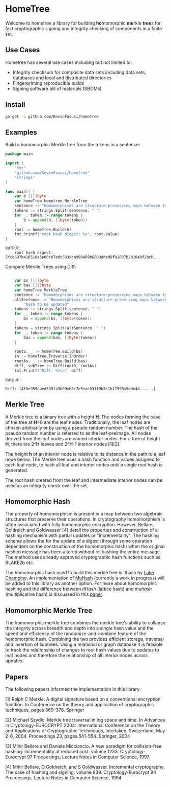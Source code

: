 # HomeTree

Welcome to hometree a library for building **ho**momorphic **me**rkle **tree**s for fast cryptographic 
signing and integrity checking of components in a finite set.

## Use Cases

Hometree has several use cases including but not limited to:

- Integrity checksum for composite data sets including data sets, databases and local and distributed directories
- Fingerprinting reproducible builds 
- Signing software bill of materials (SBOMs)

## Install

```sh
go get -u github.com/KevinFasusi/hometree
```

## Examples

Build a homomorphic Merkle tree from the tokens in a sentence:

```go
package main

import (
	"fmt"
	"github.com/KevinFasusi/hometree"
	"strings"   
)

func main() {
	var b [][]byte
	var homeTree hometree.MerkleTree
	sentence := "Homomorphisms are structure-preserving maps between two algebraic structures"
	tokens := strings.Split(sentence, " ")
	for _, token := range tokens {
		b = append(b, []byte(token))
	}
	root := homeTree.Build(b)
	fmt.Printf("root hash digest: %s", root.Value)
}
```
```
OUTPUT:
    root hash digest: 5fce597b418510a5e06c87edc5839ca998489b6808dded8f81807b2b1048f2bcb...
```

Compare Merkle Trees using Diff:

```go

	var bs [][]byte
	var bas [][]byte
	var homeTree MerkleTree
	sentence := "Homomorphisms are structure-preserving maps between two algebraic structures"
	altSentence := "Homomorphisms are structure-preserving maps between two algebraic structures allowing a homomorphic " +
		"hash to be updated"
	tokens := strings.Split(sentence, " ")
	for _, token := range tokens {
		bs = append(bs, []byte(token))
	}
	tokens = strings.Split(altSentence, " ")
	for _, token := range tokens {
		bas = append(bas, []byte(token))
	}

	rootS, _ := homeTree.Build(bs)
	in := homeTree.Traverse(InOrder)
	rootAs, _ := homeTree.Build(bas)
	diff, subTree := Diff(rootS, rootAs)
	fmt.Printf("Diff: %v\n", diff)
```

```
Output:

Diff: [4f0e959caed399fa3b09eb8c7e5eac031f9b3c1b17598a5ede4d......]
```
## Merkle Tree

A Merkle tree is a binary tree with a height **H**. The nodes forming the base of the tree at **H**=0 are the leaf nodes. 
Traditionally, the leaf nodes are chosen arbitrarily or by using a pseudo random number. The hash of the pseudo
random number is referred to as the leaf-preimage. All nodes derived from the leaf nodes are named interior nodes.
For a tree of height **H**, there are 2^**H** leaves and 2^**H**-1 interior nodes [1][2]. 

The height **h** of an interior node is relative to its distance in the path to a leaf node below. 
The Merkle tree uses a hash function and values assigned to each leaf node, to hash all leaf and interior nodes until 
a single root hash is generated.

The root hash created from the leaf and intermediate interior nodes can be used as an integrity check over the set.

## Homomorphic Hash

The property of homomorphism is present in a map between two algebraic structures that preserve their operations. 
In cryptography homomorphism is often associated with fully homomorphic encryption. However, Bellare, Goldreich and 
Goldwasser [4] detail the properties and construction of a hashing mechanism with partial updates or "incrementality". 
The hashing scheme allows the for the update of a digest (through some operation dependent on the construction
of the homomorphic hash) when the original hashed message has been altered without re-hashing the entire message. 
The method uses already approved cryptographic hash functions such as BLAKE2b etc.  

The homomorphic hash used to build this merkle tree is lthash by [Luke Champine](https://github.com/lukechampine/lthash). 
An implementation of [MuHash](https://github.com/KevinFasusi/muHash) (currently a work in progress) will be added to 
this library as another option. For more about homomorphic hashing and the difference between *ltHash* (lattice hash) 
and *muhash* (multiplicative hash) is discussed in this [paper]().

## Homomorphic Merkle Tree

The homomorphic merkle tree combines the merkle tree's ability to collapse the integrity across breadth and depth into a 
single hash value and the speed and efficiency of the randomize-and-combine feature of the homomorphic hash. Combining 
the two provides efficient storage, traversal and insertion of subtrees. Using a relational or graph database it is 
feasible to track the relationship of changes to root hash values due to updates to leaf nodes and therefore the 
relationship of all interior nodes across updates.

## Papers

The following papers informed the implementation in this library:

[1] Ralph C Merkle. A digital signature based on a conventional encryption function. In Conference on the theory and
application of cryptographic techniques, pages 369–378. Springer

[2] Michael Szydlo. Merkle tree traversal in log space and time. In Advances in Cryptology-EUROCRYPT 2004:
International Conference on the Theory and Applications of Cryptographic Techniques, Interlaken, Switzerland,
May 2-6, 2004. Proceedings 23, pages 541–554. Springer, 2004

[3] Mihir Bellare and Daniele Micciancio. A new paradigm for collision-free hashing: Incrementality at reduced cost.
volume 1233. Cryptology-Eurocrypt 97 Proceesings, Lecture Notes in Computer Science, 1997.

[4] Mihir Bellare, O Goldreich, and S Goldwasser. Incremental cryptography: The case of hashing and signing.
volume 839. Cryptology-Eurocrypt 94 Proceesings, Lecture Notes in Computer Science, 1994.
